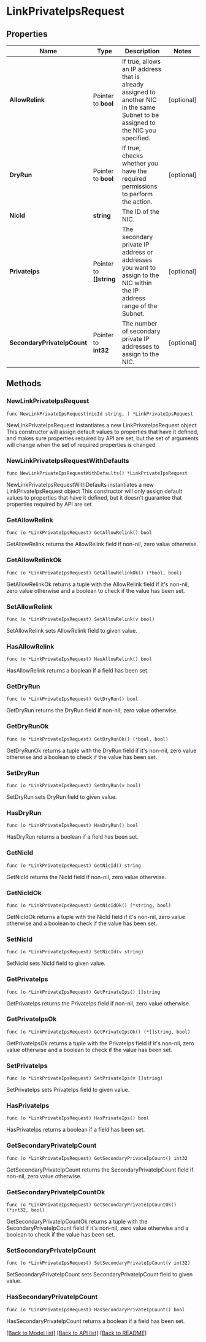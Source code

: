 # LinkPrivateIpsRequest

## Properties

Name | Type | Description | Notes
------------ | ------------- | ------------- | -------------
**AllowRelink** | Pointer to **bool** | If true, allows an IP address that is already assigned to another NIC in the same Subnet to be assigned to the NIC you specified. | [optional] 
**DryRun** | Pointer to **bool** | If true, checks whether you have the required permissions to perform the action. | [optional] 
**NicId** | **string** | The ID of the NIC. | 
**PrivateIps** | Pointer to **[]string** | The secondary private IP address or addresses you want to assign to the NIC within the IP address range of the Subnet. | [optional] 
**SecondaryPrivateIpCount** | Pointer to **int32** | The number of secondary private IP addresses to assign to the NIC. | [optional] 

## Methods

### NewLinkPrivateIpsRequest

`func NewLinkPrivateIpsRequest(nicId string, ) *LinkPrivateIpsRequest`

NewLinkPrivateIpsRequest instantiates a new LinkPrivateIpsRequest object
This constructor will assign default values to properties that have it defined,
and makes sure properties required by API are set, but the set of arguments
will change when the set of required properties is changed

### NewLinkPrivateIpsRequestWithDefaults

`func NewLinkPrivateIpsRequestWithDefaults() *LinkPrivateIpsRequest`

NewLinkPrivateIpsRequestWithDefaults instantiates a new LinkPrivateIpsRequest object
This constructor will only assign default values to properties that have it defined,
but it doesn't guarantee that properties required by API are set

### GetAllowRelink

`func (o *LinkPrivateIpsRequest) GetAllowRelink() bool`

GetAllowRelink returns the AllowRelink field if non-nil, zero value otherwise.

### GetAllowRelinkOk

`func (o *LinkPrivateIpsRequest) GetAllowRelinkOk() (*bool, bool)`

GetAllowRelinkOk returns a tuple with the AllowRelink field if it's non-nil, zero value otherwise
and a boolean to check if the value has been set.

### SetAllowRelink

`func (o *LinkPrivateIpsRequest) SetAllowRelink(v bool)`

SetAllowRelink sets AllowRelink field to given value.

### HasAllowRelink

`func (o *LinkPrivateIpsRequest) HasAllowRelink() bool`

HasAllowRelink returns a boolean if a field has been set.

### GetDryRun

`func (o *LinkPrivateIpsRequest) GetDryRun() bool`

GetDryRun returns the DryRun field if non-nil, zero value otherwise.

### GetDryRunOk

`func (o *LinkPrivateIpsRequest) GetDryRunOk() (*bool, bool)`

GetDryRunOk returns a tuple with the DryRun field if it's non-nil, zero value otherwise
and a boolean to check if the value has been set.

### SetDryRun

`func (o *LinkPrivateIpsRequest) SetDryRun(v bool)`

SetDryRun sets DryRun field to given value.

### HasDryRun

`func (o *LinkPrivateIpsRequest) HasDryRun() bool`

HasDryRun returns a boolean if a field has been set.

### GetNicId

`func (o *LinkPrivateIpsRequest) GetNicId() string`

GetNicId returns the NicId field if non-nil, zero value otherwise.

### GetNicIdOk

`func (o *LinkPrivateIpsRequest) GetNicIdOk() (*string, bool)`

GetNicIdOk returns a tuple with the NicId field if it's non-nil, zero value otherwise
and a boolean to check if the value has been set.

### SetNicId

`func (o *LinkPrivateIpsRequest) SetNicId(v string)`

SetNicId sets NicId field to given value.


### GetPrivateIps

`func (o *LinkPrivateIpsRequest) GetPrivateIps() []string`

GetPrivateIps returns the PrivateIps field if non-nil, zero value otherwise.

### GetPrivateIpsOk

`func (o *LinkPrivateIpsRequest) GetPrivateIpsOk() (*[]string, bool)`

GetPrivateIpsOk returns a tuple with the PrivateIps field if it's non-nil, zero value otherwise
and a boolean to check if the value has been set.

### SetPrivateIps

`func (o *LinkPrivateIpsRequest) SetPrivateIps(v []string)`

SetPrivateIps sets PrivateIps field to given value.

### HasPrivateIps

`func (o *LinkPrivateIpsRequest) HasPrivateIps() bool`

HasPrivateIps returns a boolean if a field has been set.

### GetSecondaryPrivateIpCount

`func (o *LinkPrivateIpsRequest) GetSecondaryPrivateIpCount() int32`

GetSecondaryPrivateIpCount returns the SecondaryPrivateIpCount field if non-nil, zero value otherwise.

### GetSecondaryPrivateIpCountOk

`func (o *LinkPrivateIpsRequest) GetSecondaryPrivateIpCountOk() (*int32, bool)`

GetSecondaryPrivateIpCountOk returns a tuple with the SecondaryPrivateIpCount field if it's non-nil, zero value otherwise
and a boolean to check if the value has been set.

### SetSecondaryPrivateIpCount

`func (o *LinkPrivateIpsRequest) SetSecondaryPrivateIpCount(v int32)`

SetSecondaryPrivateIpCount sets SecondaryPrivateIpCount field to given value.

### HasSecondaryPrivateIpCount

`func (o *LinkPrivateIpsRequest) HasSecondaryPrivateIpCount() bool`

HasSecondaryPrivateIpCount returns a boolean if a field has been set.


[[Back to Model list]](../README.md#documentation-for-models) [[Back to API list]](../README.md#documentation-for-api-endpoints) [[Back to README]](../README.md)



